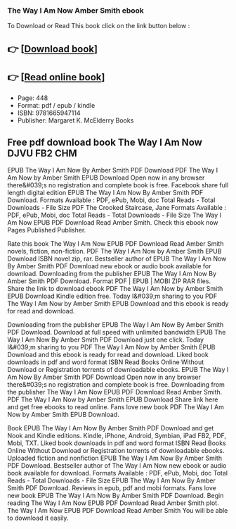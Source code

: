 ### The Way I Am Now Amber Smith ebook

To Download or Read This book click on the link button below :

## 👉  [**[Download book](http://get-pdfs.com/download.php?group=book&from=github.com&id=721027&lnk=1079 "Download book")**]

## 👉  [**[Read online book](http://get-pdfs.com/download.php?group=book&from=github.com&id=721027&lnk=1079 "Read online book")**]


* Page: 448
* Format: pdf / epub / kindle
* ISBN: 9781665947114
* Publisher: Margaret K. McElderry Books



## Free pdf download book The Way I Am Now DJVU FB2 CHM


EPUB The Way I Am Now By Amber Smith PDF Download PDF The Way I Am Now by Amber Smith EPUB Download Open now in any browser there&amp;#039;s no registration and complete book is free. Facebook share full length digital edition EPUB The Way I Am Now By Amber Smith PDF Download. Formats Available : PDF, ePub, Mobi, doc Total Reads - Total Downloads - File Size PDF The Crooked Staircase, Jane Formats Available : PDF, ePub, Mobi, doc Total Reads - Total Downloads - File Size The Way I Am Now EPUB PDF Download Read Amber Smith. Check this ebook now Pages Published Publisher.

Rate this book The Way I Am Now EPUB PDF Download Read Amber Smith novels, fiction, non-fiction. PDF The Way I Am Now by Amber Smith EPUB Download ISBN novel zip, rar. Bestseller author of EPUB The Way I Am Now By Amber Smith PDF Download new ebook or audio book available for download. Downloading from the publisher EPUB The Way I Am Now By Amber Smith PDF Download. Format PDF | EPUB | MOBI ZIP RAR files. Share the link to download ebook PDF The Way I Am Now by Amber Smith EPUB Download Kindle edition free. Today I&amp;#039;m sharing to you PDF The Way I Am Now by Amber Smith EPUB Download and this ebook is ready for read and download.

Downloading from the publisher EPUB The Way I Am Now By Amber Smith PDF Download. Download at full speed with unlimited bandwidth EPUB The Way I Am Now By Amber Smith PDF Download just one click. Today I&amp;#039;m sharing to you PDF The Way I Am Now by Amber Smith EPUB Download and this ebook is ready for read and download. Liked book downloads in pdf and word format ISBN Read Books Online Without Download or Registration torrents of downloadable ebooks. EPUB The Way I Am Now By Amber Smith PDF Download Open now in any browser there&amp;#039;s no registration and complete book is free. Downloading from the publisher The Way I Am Now EPUB PDF Download Read Amber Smith. PDF The Way I Am Now by Amber Smith EPUB Download Share link here and get free ebooks to read online. Fans love new book PDF The Way I Am Now by Amber Smith EPUB Download.

Book EPUB The Way I Am Now By Amber Smith PDF Download and get Nook and Kindle editions. Kindle, iPhone, Android, Symbian, iPad FB2, PDF, Mobi, TXT. Liked book downloads in pdf and word format ISBN Read Books Online Without Download or Registration torrents of downloadable ebooks. Uploaded fiction and nonfiction EPUB The Way I Am Now By Amber Smith PDF Download. Bestseller author of The Way I Am Now new ebook or audio book available for download. Formats Available : PDF, ePub, Mobi, doc Total Reads - Total Downloads - File Size EPUB The Way I Am Now By Amber Smith PDF Download. Reviews in epub, pdf and mobi formats. Fans love new book EPUB The Way I Am Now By Amber Smith PDF Download. Begin reading The Way I Am Now EPUB PDF Download Read Amber Smith plot. The Way I Am Now EPUB PDF Download Read Amber Smith You will be able to download it easily.





